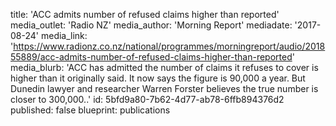 title: 'ACC admits number of refused claims higher than reported'
media_outlet: 'Radio NZ'
media_author: 'Morning Report'
mediadate: '2017-08-24'
media_link: 'https://www.radionz.co.nz/national/programmes/morningreport/audio/201855889/acc-admits-number-of-refused-claims-higher-than-reported'
media_blurb: 'ACC has admitted the number of claims it refuses to cover is higher than it originally said. It now says the figure is 90,000 a year. But Dunedin lawyer and researcher Warren Forster believes the true number is closer to 300,000..'
id: 5bfd9a80-7b62-4d77-ab78-6ffb894376d2
published: false
blueprint: publications
